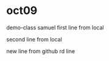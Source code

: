 # oct09
demo-class
samuel 
first line from local

second line from local


new line from github
rd line
